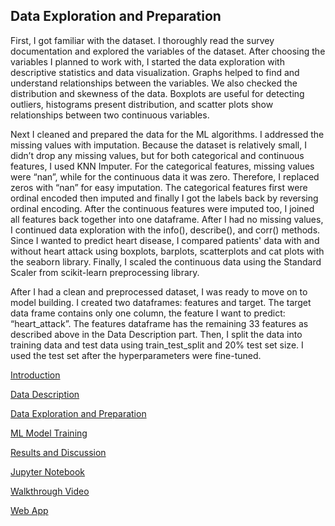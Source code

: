 ## Data Exploration and Preparation

First, I got familiar with the dataset. I thoroughly read the survey documentation and
explored the variables of the dataset. After choosing the variables I planned to work
with, I started the data exploration with descriptive statistics and data visualization.
Graphs helped to find and understand relationships between the variables. We also
checked the distribution and skewness of the data. Boxplots are useful for detecting
outliers, histograms present distribution, and scatter plots show relationships between
two continuous variables.

Next I cleaned and prepared the data for the ML algorithms. I addressed the missing
values with imputation. Because the dataset is relatively small, I didn’t drop any missing
values, but for both categorical and continuous features, I used KNN Imputer. For the
categorical features, missing values were “nan”, while for the continuous data it was
zero. Therefore, I replaced zeros with “nan” for easy imputation. The categorical
features first were ordinal encoded then imputed and finally I got the labels back by
reversing ordinal encoding. After the continuous features were imputed too, I joined all
features back together into one dataframe. After I had no missing values, I continued
data exploration with the info(), describe(), and corr() methods. Since I wanted to predict
heart disease, I compared patients' data with and without heart attack using boxplots,
barplots, scatterplots and cat plots with the seaborn library. Finally, I scaled the
continuous data using the Standard Scaler from scikit-learn preprocessing library.

After I had a clean and preprocessed dataset, I was ready to move on to model building.
I created two dataframes: features and target. The target data frame contains only one
column, the feature I want to predict: “heart_attack”. The features dataframe has the
remaining 33 features as described above in the Data Description part.
Then, I split the data into training data and test data using train_test_split and 20% test
set size. I used the test set after the hyperparameters were fine-tuned.

[Introduction](http://piringer.github.io/heartdisease/intro)

[Data Description](http://piringer.github.io/heartdisease/Project.pdf)

[Data Exploration and Preparation](http://piringer.github.io/heartdisease/exploration)

[ML Model Training](http://piringer.github.io/heartdisease/models)

[Results and Discussion](http://piringer.github.io/heartdisease/results)

[Jupyter Notebook](https://github.com/piringer/heartdisease/blob/main/australian2.ipynb)

[Walkthrough Video](https://www.youtube.com/watch?v=18eQWJJu3tA)

[Web App](http://ec2-52-54-129-72.compute-1.amazonaws.com:8501/)
